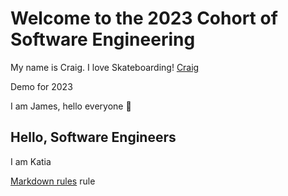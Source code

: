 # Welcome to the 2023 Cohort of Software Engineering

My name is Craig. I love Skateboarding!
[Craig](@Waigy666)

Demo for 2023

I am James, hello everyone 👋

## Hello, Software Engineers

I am Katia

[Markdown rules](https://github.com/markdownlint/markdownlint/blob/main/docs/RULES.md) rule
